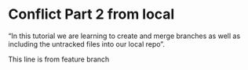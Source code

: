 # Conflict Part 2 from local

“In this tutorial we are learning to create and merge branches as well as including the untracked files into our local repo”.

This line is from feature branch